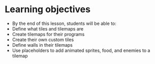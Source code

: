 # Learning objectives

- By the end of this lesson, students will be able to:
- Define what tiles and tilemaps are
- Create tilemaps for their programs
- Create their own custom tiles
- Define walls in their tilemaps
- Use placeholders to add animated sprites, food, and enemies to a tilemap
